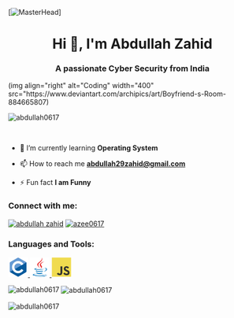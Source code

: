 [![MasterHead](https://ru.pinterest.com/pin/1018095059501787803/)]
<h1 align="center">Hi 👋, I'm Abdullah Zahid</h1>
<h3 align="center">A passionate Cyber Security from India</h3>
(img align="right" alt="Coding" width="400" src="https://www.deviantart.com/archipics/art/Boyfriend-s-Room-884665807)
<p align="left"> <img src="https://komarev.com/ghpvc/?username=abdullah0617&label=Profile%20views&color=0e75b6&style=flat" alt="abdullah0617" /> </p>

<p align="left"> <a href="https://twitter.com/" target="blank"><img src="https://img.shields.io/twitter/follow/?logo=twitter&style=for-the-badge" alt="" /></a> </p>

- 🌱 I’m currently learning **Operating System**

- 📫 How to reach me **abdullah29zahid@gmail.com**

- ⚡ Fun fact **I am Funny**

<h3 align="left">Connect with me:</h3>
<p align="left">
<a href="https://linkedin.com/in/abdullah zahid" target="blank"><img align="center" src="https://raw.githubusercontent.com/rahuldkjain/github-profile-readme-generator/master/src/images/icons/Social/linked-in-alt.svg" alt="abdullah zahid" height="30" width="40" /></a>
<a href="https://instagram.com/azee0617" target="blank"><img align="center" src="https://raw.githubusercontent.com/rahuldkjain/github-profile-readme-generator/master/src/images/icons/Social/instagram.svg" alt="azee0617" height="30" width="40" /></a>
</p>

<h3 align="left">Languages and Tools:</h3>
<p align="left"> <a href="https://www.cprogramming.com/" target="_blank" rel="noreferrer"> <img src="https://raw.githubusercontent.com/devicons/devicon/master/icons/c/c-original.svg" alt="c" width="40" height="40"/> </a> <a href="https://www.java.com" target="_blank" rel="noreferrer"> <img src="https://raw.githubusercontent.com/devicons/devicon/master/icons/java/java-original.svg" alt="java" width="40" height="40"/> </a> <a href="https://developer.mozilla.org/en-US/docs/Web/JavaScript" target="_blank" rel="noreferrer"> <img src="https://raw.githubusercontent.com/devicons/devicon/master/icons/javascript/javascript-original.svg" alt="javascript" width="40" height="40"/> </a> </p>

<p><img align="left" src="https://github-readme-stats.vercel.app/api/top-langs?username=abdullah0617&show_icons=true&locale=en&layout=compact" alt="abdullah0617" /></p>

<p>&nbsp;<img align="center" src="https://github-readme-stats.vercel.app/api?username=abdullah0617&show_icons=true&locale=en" alt="abdullah0617" /></p>

<p><img align="center" src="https://github-readme-streak-stats.herokuapp.com/?user=abdullah0617&" alt="abdullah0617" /></p>
